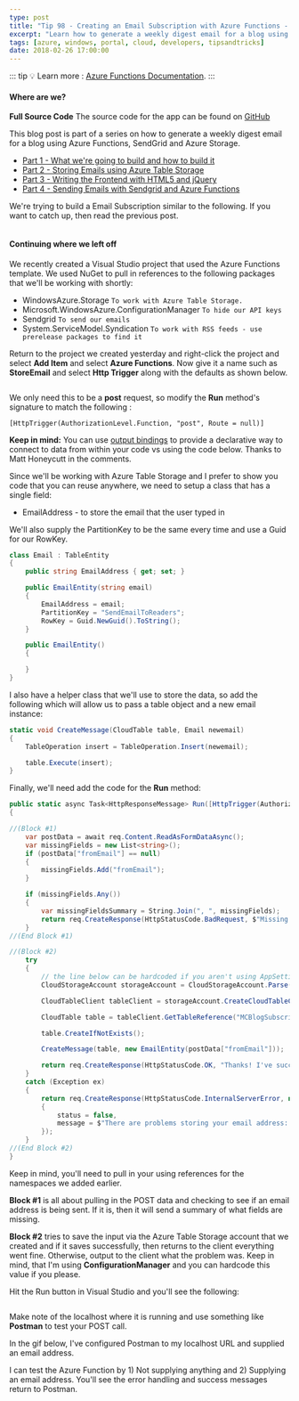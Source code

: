 ```yaml
---
type: post
title: "Tip 98 - Creating an Email Subscription with Azure Functions - Storing Emails"
excerpt: "Learn how to generate a weekly digest email for a blog using Azure Functions, SendGrid and Azure Storage"
tags: [azure, windows, portal, cloud, developers, tipsandtricks]
date: 2018-02-26 17:00:00
---
```


::: tip
:bulb: Learn more : [Azure Functions Documentation](https://docs.microsoft.com/azure/azure-functions/?WT.mc_id=docs-azuredevtips-azureappsdev).
:::

#### Where are we?

**Full Source Code** The source code for the app can be found on [GitHub](https://github.com/mbcrump/EmailSubscription?WT.mc_id=github-azuredevtips-azureappsdev)


This blog post is part of a series on how to generate a weekly digest email for a blog using Azure Functions, SendGrid and Azure Storage. 

* [Part 1 - What we're going to build and how to build it](https://microsoft.github.io/AzureTipsAndTricks/blog/tip97.html)
* [Part 2 - Storing Emails using Azure Table Storage](https://microsoft.github.io/AzureTipsAndTricks/blog/tip98.html)
* [Part 3 - Writing the Frontend with HTML5 and jQuery](https://microsoft.github.io/AzureTipsAndTricks/blog/tip99.html)
* [Part 4 - Sending Emails with Sendgrid and Azure Functions](https://microsoft.github.io/AzureTipsAndTricks/blog/tip100.html)

We're trying to build a Email Subscription similar to the following. If you want to catch up, then read the previous post. 

<img :src="$withBase('/files/emailsub1.png')">

#### Continuing where we left off

We recently created a Visual Studio project that used the Azure Functions template. We used NuGet to pull in references to the following packages that we'll be working with shortly:

* WindowsAzure.Storage `To work with Azure Table Storage.`
* Microsoft.WindowsAzure.ConfigurationManager `To hide our API keys`
* Sendgrid `To send our emails`
* System.ServiceModel.Syndication `To work with RSS feeds - use prerelease packages to find it`

Return to the project we created yesterday and right-click the project and select **Add Item** and select **Azure Functions**. Now give it a name such as **StoreEmail** and select **Http Trigger** along with the defaults as shown below.

<img :src="$withBase('/files/emailsub6.png')">

We only need this to be a **post** request, so modify the **Run** method's signature to match the following :

`[HttpTrigger(AuthorizationLevel.Function, "post", Route = null)]`

**Keep in mind:** You can use [output bindings](https://docs.microsoft.com/azure/azure-functions/functions-triggers-bindings?WT.mc_id=docs-azuredevtips-azureappsdev) to provide a declarative way to connect to data from within your code vs using the code below. Thanks to Matt Honeycutt in the comments. 
 

Since we'll be working with Azure Table Storage and I prefer to show you code that you can reuse anywhere, we need to setup a class that has a single field: 

* EmailAddress - to store the email that the user typed in

We'll also supply the PartitionKey to be the same every time and use a Guid for our RowKey. 

```csharp
class Email : TableEntity
{
    public string EmailAddress { get; set; }

    public EmailEntity(string email)
    {
        EmailAddress = email;
        PartitionKey = "SendEmailToReaders";
        RowKey = Guid.NewGuid().ToString();
    }

    public EmailEntity()
    {

    }
}

```

I also have a helper class that we'll use to store the data, so add the following which will allow us to pass a table object and a new email instance: 

```csharp
static void CreateMessage(CloudTable table, Email newemail)
{
    TableOperation insert = TableOperation.Insert(newemail);

    table.Execute(insert);
}
```

Finally, we'll need add the code for the **Run** method: 

```csharp
public static async Task<HttpResponseMessage> Run([HttpTrigger(AuthorizationLevel.Function, "post", Route = null)]HttpRequestMessage req, TraceWriter log)
{

//(Block #1)
    var postData = await req.Content.ReadAsFormDataAsync();
    var missingFields = new List<string>();
    if (postData["fromEmail"] == null)
    {
        missingFields.Add("fromEmail");
    }

    if (missingFields.Any())
    {
        var missingFieldsSummary = String.Join(", ", missingFields);
        return req.CreateResponse(HttpStatusCode.BadRequest, $"Missing field(s): {missingFieldsSummary}");
    }
//(End Block #1)

//(Block #2)
    try
    {
        // the line below can be hardcoded if you aren't using AppSettings
        CloudStorageAccount storageAccount = CloudStorageAccount.Parse(ConfigurationManager.AppSettings["TableStorageConnString"]);

        CloudTableClient tableClient = storageAccount.CreateCloudTableClient();

        CloudTable table = tableClient.GetTableReference("MCBlogSubscribers");

        table.CreateIfNotExists();

        CreateMessage(table, new EmailEntity(postData["fromEmail"]));

        return req.CreateResponse(HttpStatusCode.OK, "Thanks! I've successfully received your request. "); //
    }
    catch (Exception ex)
    {
        return req.CreateResponse(HttpStatusCode.InternalServerError, new
        {
            status = false,
            message = $"There are problems storing your email address: {ex.GetType()}"
        });
    }
//(End Block #2)
}
```

Keep in mind, you'll need to pull in your using references for the namespaces we added earlier.
 

**Block #1** is all about pulling in the POST data and checking to see if an email address is being sent. If it is, then it will send a summary of what fields are missing. 

**Block #2** tries to save the input via the Azure Table Storage account that we created and if it saves successfully, then returns to the client everything went fine. Otherwise, output to the client what the problem was. Keep in mind, that I'm using **ConfigurationManager** and you can hardcode this value if you please.  

Hit the Run button in Visual Studio and you'll see the following: 

<img :src="$withBase('/files/emailsub7.png')">

Make note of the localhost where it is running and use something like **Postman** to test your POST call. 

In the gif below, I've configured Postman to my localhost URL and supplied an email address. 

I can test the Azure Function by 1) Not supplying anything and 2) Supplying an email address. You'll see the error handling and success messages return to Postman. 

<img :src="$withBase('/files/emailsub7.gif')">

